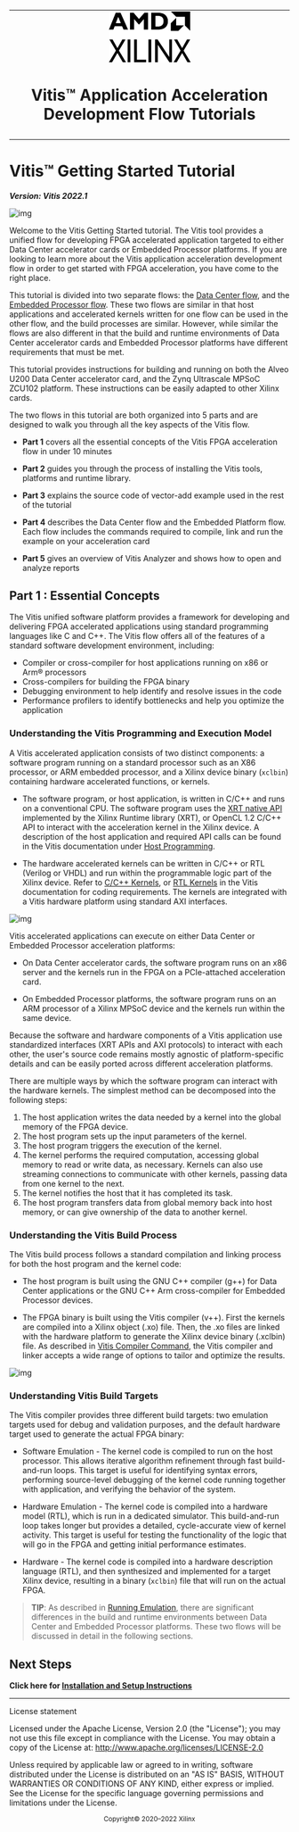 <table class="sphinxhide" width="100%">
 <tr>
   <td align="center"><img src="https://raw.githubusercontent.com/Xilinx/Image-Collateral/main/xilinx-logo.png" width="30%"/><h1>Vitis™ Application Acceleration Development Flow Tutorials</h1>

   </td>
 </tr>
 <tr>
 <td>
 </td>
 </tr>
</table>

# Vitis™ Getting Started Tutorial

***Version: Vitis 2022.1***

![img](./images/vitis_101.png)

Welcome to the Vitis Getting Started tutorial. The Vitis tool provides a unified flow for developing FPGA accelerated application targeted to either Data Center accelerator cards or Embedded Processor platforms. If you are looking to learn more about the Vitis application acceleration development flow in order to get started with FPGA acceleration, you have come to the right place.

This tutorial is divided into two separate flows: the [Data Center flow](https://docs.xilinx.com/r/en-US/ug1393-vitis-application-acceleration/Data-Center-Application-Acceleration-Development-Flow), and the [Embedded Processor flow](https://docs.xilinx.com/r/en-US/ug1393-vitis-application-acceleration/Embedded-Processor-Application-Acceleration-Development-Flow). These two flows are similar in that host applications and accelerated kernels written for one flow can be used in the other flow, and the build processes are similar. However, while similar the flows are also different in that the build and runtime environments of Data Center accelerator cards and Embedded Processor platforms have different requirements that must be met.

This tutorial provides instructions for building and running on both the Alveo U200 Data Center accelerator card, and the Zynq Ultrascale MPSoC ZCU102 platform. These instructions can be easily adapted to other Xilinx cards. 

The two flows in this tutorial are both organized into 5 parts and are designed to walk you through all the key aspects of the Vitis flow.

* **Part 1** covers all the essential concepts of the Vitis FPGA acceleration flow in under 10 minutes

* **Part 2** guides you through the process of installing the Vitis tools, platforms and runtime library.

* **Part 3** explains the source code of vector-add example used in the rest of the tutorial

* **Part 4** describes the Data Center flow and the Embedded Platform flow. Each flow includes the commands required to compile, link and run the example on your acceleration card

* **Part 5** gives an overview of Vitis Analyzer and shows how to open and analyze reports

## Part 1 : Essential Concepts

The Vitis unified software platform provides a framework for developing and delivering FPGA accelerated applications using standard programming languages like C and C++. The Vitis flow offers all of the features of a standard software development environment, including:

* Compiler or cross-compiler for host applications running on x86 or Arm® processors
* Cross-compilers for building the FPGA binary
* Debugging environment to help identify and resolve issues in the code
* Performance profilers to identify bottlenecks and help you optimize the application

### Understanding the Vitis Programming and Execution Model

A Vitis accelerated application consists of two distinct components: a software program running on a standard processor such as an X86 processor, or ARM embedded processor, and a Xilinx device binary (`xclbin`) containing hardware accelerated functions, or kernels.

* The software program, or host application, is written in C/C++ and runs on a conventional CPU. The software program uses the [XRT native API](https://xilinx.github.io/XRT/master/html/index.html) implemented by the Xilinx Runtime library (XRT), or OpenCL 1.2 C/C++ API to interact with the acceleration kernel in the Xilinx device. A description of the host application and required API calls can be found in the Vitis documentation under [Host Programming](https://docs.xilinx.com/r/en-US/ug1393-vitis-application-acceleration/Host-Programming).

* The hardware accelerated kernels can be written in C/C++ or RTL (Verilog or VHDL) and run within the programmable logic part of the Xilinx device. Refer to [C/C++ Kernels](https://docs.xilinx.com/r/en-US/ug1393-vitis-application-acceleration/C/C-Kernels), or [RTL Kernels](https://docs.xilinx.com/r/en-US/ug1393-vitis-application-acceleration/RTL-Kernels) in the Vitis documentation for coding requirements. The kernels are integrated with a Vitis hardware platform using standard AXI interfaces.

![img](./images/part1_execution_model.png)

Vitis accelerated applications can execute on either Data Center or Embedded Processor acceleration platforms:

* On Data Center accelerator cards, the software program runs on an x86 server and the kernels run in the FPGA on a PCIe-attached acceleration card.

* On Embedded Processor platforms, the software program runs on an ARM processor of a Xilinx MPSoC device and the kernels run within the same device. 

Because the software and hardware components of a Vitis application use standardized interfaces (XRT APIs and AXI protocols) to interact with each other, the user's source code remains mostly agnostic of platform-specific details and can be easily ported across different acceleration platforms.

There are multiple ways by which the software program can interact with the hardware kernels. The simplest method can be decomposed into the following steps:

1. The host application writes the data needed by a kernel into the global memory of the FPGA device.
2. The host program sets up the input parameters of the kernel.
3. The host program triggers the execution of the kernel.
4. The kernel performs the required computation, accessing global memory to read or write data, as necessary. Kernels can also use streaming connections to communicate with other kernels, passing data from one kernel to the next.
5. The kernel notifies the host that it has completed its task.
6. The host program transfers data from global memory back into host memory, or can give ownership of the data to another kernel.

### Understanding the Vitis Build Process

The Vitis build process follows a standard compilation and linking process for both the host program and the kernel code:

* The host program is built using the GNU C++ compiler (g++) for Data Center applications or the GNU C++ Arm cross-compiler for Embedded Processor devices.

* The FPGA binary is built using the Vitis compiler (v++). First the kernels are compiled into a Xilinx object (.xo) file. Then, the .xo files are linked with the hardware platform to generate the Xilinx device binary (.xclbin) file. As described in [Vitis Compiler Command](https://docs.xilinx.com/r/en-US/ug1393-vitis-application-acceleration/Vitis-Compiler-Command), the Vitis compiler and linker accepts a wide range of options to tailor and optimize the results.

![img](./images/part1_build_flow.png)

### Understanding Vitis Build Targets

The Vitis compiler provides three different build targets: two emulation targets used for debug and validation purposes, and the default hardware target used to generate the actual FPGA binary:

* Software Emulation - The kernel code is compiled to run on the host processor. This allows iterative algorithm refinement through fast build-and-run loops. This target is useful for identifying syntax errors, performing source-level debugging of the kernel code running together with application, and verifying the behavior of the system.

* Hardware Emulation - The kernel code is compiled into a hardware model (RTL), which is run in a dedicated simulator. This build-and-run loop takes longer but provides a detailed, cycle-accurate view of kernel activity. This target is useful for testing the functionality of the logic that will go in the FPGA and getting initial performance estimates.

* Hardware - The kernel code is compiled into a hardware description language (RTL), and then synthesized and implemented for a target Xilinx device, resulting in a binary (`xclbin`) file that will run on the actual FPGA.

>**TIP**: As described in [Running Emulation](https://docs.xilinx.com/r/en-US/ug1393-vitis-application-acceleration/Running-Emulation), there are significant differences in the build and runtime environments between Data Center and Embedded Processor platforms. These two flows will be discussed in detail in the following sections.

## Next Steps

  **Click here for [Installation and Setup Instructions](./Part2.md)**

*************************************
License statement

Licensed under the Apache License, Version 2.0 (the "License");
you may not use this file except in compliance with the License.
You may obtain a copy of the License at: http://www.apache.org/licenses/LICENSE-2.0

Unless required by applicable law or agreed to in writing, software
distributed under the License is distributed on an "AS IS" BASIS,
WITHOUT WARRANTIES OR CONDITIONS OF ANY KIND, either express or implied.
See the License for the specific language governing permissions and
limitations under the License.

<p class="sphinxhide" align="center"><sup>Copyright&copy; 2020–2022 Xilinx</sup></p>
